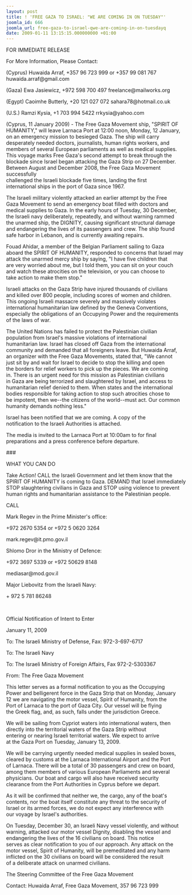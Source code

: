 ```yaml
---
layout: post
title: ! 'FREE GAZA TO ISRAEL: "WE ARE COMING IN ON TUESDAY"'
joomla_id: 666
joomla_url: free-gaza-to-israel-qwe-are-coming-in-on-tuesdayq
date: 2009-01-11 13:15:15.000000000 +01:00
---
```


FOR IMMEDIATE RELEASE
<p>For More Information, Please Contact:</p>
<p>(Cyprus) Huwaida Arraf, +357 96 723 999 or +357 99 081 767<br />huwaida.arraf@gmail.com</p>
<p>(Gaza) Ewa Jasiewicz, +972 598 700 497 freelance@mailworks.org</p>
<p>(Egypt) Caoimhe Butterly, +20 121 027 072 sahara78@hotmail.co.uk</p>
<p>(U.S.) Ramzi Kysia, +1 703 994 5422 rrkysia@yahoo.com</p>
<p>(Cyprus, 11 January 2009) - The Free Gaza Movement ship, "SPIRIT OF<br />HUMANITY," will leave Larnaca Port at 12:00 noon, Monday, 12 January,<br />on an emergency mission to besieged Gaza. The ship will carry<br />desperately needed doctors, journalists, human rights workers, and<br />members of several European parliaments as well as medical supplies.<br />This voyage marks Free Gaza's second attempt to break through the<br />blockade since Israel began attacking the Gaza Strip on 27 December.<br />Between August and December 2008, the Free Gaza Movement successfully<br />challenged the Israeli blockade five times, landing the first<br />international ships in the port of Gaza since 1967.</p>
<p>The Israeli military violently attacked an earlier attempt by the Free<br />Gaza Movement to send an emergency boat filled with doctors and<br />medical supplies to Gaza. In the early hours of Tuesday, 30 December,<br />the Israeli navy deliberately, repeatedly, and without warning rammed<br />the unarmed ship, the DIGNITY, causing significant structural damage<br />and endangering the lives of its passengers and crew. The ship found<br />safe harbor in Lebanon, and is currently awaiting repairs.</p>
<p>Fouad Ahidar, a member of the Belgian Parliament sailing to Gaza<br />aboard the SPIRIT OF HUMANITY, responded to concerns that Israel may<br />attack the unarmed mercy ship by saying, "I have five children that<br />are very worried about me, but I told them, you can sit on your couch<br />and watch these atrocities on the television, or you can choose to<br />take action to make them stop."</p>
<p>Israeli attacks on the Gaza Strip have injured thousands of civilians<br />and killed over 800 people, including scores of women and children.<br />This ongoing Israeli massacre severely and massively violates<br />international humanitarian law defined by the Geneva Conventions,<br />especially the obligations of an Occupying Power and the requirements<br />of the laws of war.</p>
<p>The United Nations has failed to protect the Palestinian civilian<br />population from Israel's massive violations of international<br />humanitarian law. Israel has closed off Gaza from the international<br />community and demanded that all foreigners leave. But Huwaida Arraf,<br />an organizer with the Free Gaza Movements, stated that, "We cannot<br />just sit by and wait for Israel to decide to stop the killing and open<br />the borders for relief workers to pick up the pieces. We are coming<br />in. There is an urgent need for this mission as Palestinian civilians<br />in Gaza are being terrorized and slaughtered by Israel, and access to<br />humanitarian relief denied to them. When states and the international<br />bodies responsible for taking action to stop such atrocities chose to<br />be impotent, then we--the citizens of the world--must act. Our common<br />humanity demands nothing less."</p>
<p>Israel has been notified that we are coming. A copy of the<br />notification to the Israeli Authorities is attached.</p>
<p>The media is invited to the Larnaca Port at 10:00am to for final<br />preparations and a press conference before departure.</p>
<p>###</p>
<p>WHAT YOU CAN DO</p>
<p>Take Action! CALL the Israeli Government and let them know that the<br />SPIRIT OF HUMANITY is coming to Gaza. DEMAND that Israel immediately<br />STOP slaughtering civilians in Gaza and STOP using violence to prevent<br />human rights and humanitarian assistance to the Palestinian people.</p>
<p>CALL</p>
<p>Mark Regev in the Prime Minister's office:</p>
<p>+972 2670 5354 or +972 5 0620 3264</p>
<p>mark.regev@it.pmo.gov.il</p>
<p>Shlomo Dror in the Ministry of Defence:</p>
<p>+972 3697 5339 or +972 50629 8148</p>
<p>mediasar@mod.gov.il</p>
<p>Major Liebovitz from the Israeli Navy:</p>
<p>+ 972 5 781 86248</p>
<p> </p>
<p>Official Notification of Intent to Enter</p>
<p>January 11, 2009</p>
<p>To: The Israeli Ministry of Defense, Fax: 972-3-697-6717</p>
<p>To: The Israeli Navy</p>
<p>To: The Israeli Ministry of Foreign Affairs, Fax 972-2-5303367</p>
<p>From: The Free Gaza Movement</p>
<p>This letter serves as a formal notification to you as the Occupying<br />Power and belligerent force in the Gaza Strip that on Monday, January<br />12 we are navigating the motor vessel, Spirit of Humanity, from the<br />Port of Larnaca to the port of Gaza City. Our vessel will be flying<br />the Greek flag, and, as such, falls under the jurisdiction Greece.</p>
<p>We will be sailing from Cypriot waters into international waters, then<br />directly into the territorial waters of the Gaza Strip without<br />entering or nearing Israeli territorial waters. We expect to arrive<br />at the Gaza Port on Tuesday, January 13, 2009.</p>
<p>We will be carrying urgently needed medical supplies in sealed boxes,<br />cleared by customs at the Larnaca International Airport and the Port<br />of Larnaca. There will be a total of 30 passengers and crew on board,<br />among them members of various European Parliaments and several<br />physicians. Our boat and cargo will also have received security<br />clearance from the Port Authorities in Cyprus before we depart.</p>
<p>As it will be confirmed that neither we, the cargo, any of the boat's<br />contents, nor the boat itself constitute any threat to the security of<br />Israel or its armed forces, we do not expect any interference with<br />our voyage by Israel's authorities.</p>
<p>On Tuesday, December 30, an Israeli Navy vessel violently, and without<br />warning, attacked our motor vessel Dignity, disabling the vessel and<br />endangering the lives of the 16 civilians on board. This notice<br />serves as clear notification to you of our approach. Any attack on the<br />motor vessel, Spirit of Humanity, will be premeditated and any harm<br />inflicted on the 30 civilians on board will be considered the result<br />of a deliberate attack on unarmed civilians.</p>
<p>The Steering Committee of the Free Gaza Movement</p>
<p>Contact: Huwaida Arraf, Free Gaza Movement, 357 96 723 999</p>
